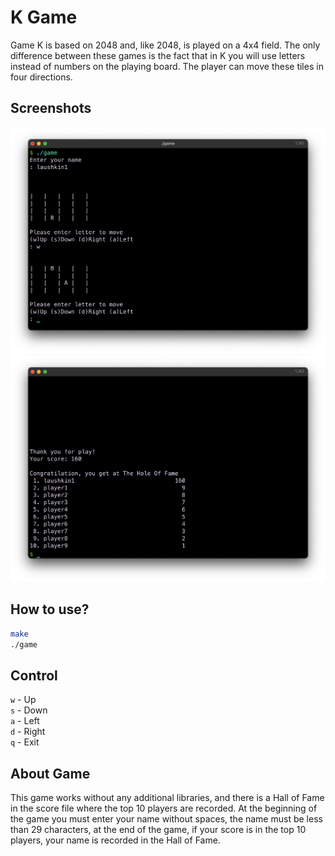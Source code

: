 # K Game
Game K is based on 2048 and, like 2048, is played on a 4x4 field. The only difference between these games is the fact that in K you will use letters instead of numbers on the playing board. The player can move these tiles in four directions.

## Screenshots
![game](./img/game.png)
![hof](./img/hof.png)

## How to use?
```bash
make
./game
```

## Control
`w` - Up\
`s` - Down\
`a` - Left\
`d` - Right\
`q` - Exit

## About Game
This game works without any additional libraries, and there is a Hall of Fame in the score file where the top 10 players are recorded. At the beginning of the game you must enter your name without spaces, the name must be less than 29 characters, at the end of the game, if your score is in the top 10 players, your name is recorded in the Hall of Fame.

